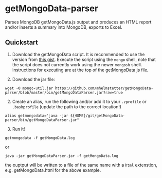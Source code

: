 # getMongoData-parser
Parses MongoDB getMongoData.js output and produces an HTML report and/or inserts a summary into MongoDB, exports to Excel.


Quickstart
----------
1. Download the getMongoData script. It is recommended to use the version from [this gist](https://gist.github.com/mhelmstetter/fdd7ad515799af3c02a3e30a70a5c258). Execute the script using the `mongo` shell, note that the script does not currently work using the newer `mongosh` shell. Instructions for executing are at the top of the getMongoData js file.
    
1. Download the jar file:
```
wget -O mongo-util.jar https://github.com/mhelmstetter/getMongoData-parser/blob/master/bin/getMongoDataParser.jar?raw=true
```
2. Create an alias, run the following and/or add it to your `.zprofile` or `.bashprofile` (update the path to the correct location!)
```
alias getmongodata="java -jar ${HOME}/git/getMongoData-parser/bin/getMongoDataParser.jar"
```
3. Run it!
```
getmongodata -f getMongoData.log
```
or
```
java -jar getMongoDataParser.jar -f getMongoData.log
```
the ouptput will be written to a file of the same name with a `html` extenstion, e.g. getMongoData.html for the above example.
